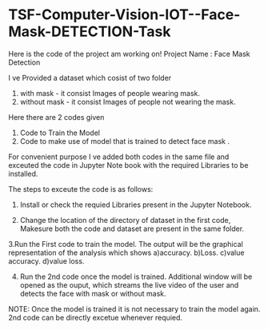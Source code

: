 # TSF-Computer-Vision-IOT--Face-Mask-DETECTION-Task

Here is the code of the project am working on!
Project Name : Face Mask Detection 

I ve Provided a dataset which cosist of two folder    
1. with mask     - it consist Images of people wearing mask.
2. without mask  - it consist Images of people not wearing the mask.
                                                      


Here there are 2 codes given    
1. Code to Train the Model
2. Code to make use of model that is trained to detect face mask .
             
             
                                
For convenient purpose I ve added both codes in the same file and exceuted the code in Jupyter Note book with the required Libraries to be installed.                                

The steps to exceute the code is as follows: 

1. Install or check the requied Libraries present in the Jupyter Notebook.

2. Change the location of the directory of dataset in the first code, Makesure both the code and dataset are present in the same folder. 
 
3.Run the First code to train the model. The output will be the graphical representation of the analysis which shows 
a)accuracy.
b)Loss.
c)value accuracy.
d)value loss.

4. Run the 2nd code once the model is trained. Additional window will be opened as the ouput, which streams the live video of the user and detects the face with mask or without mask.

NOTE: Once the model is trained it is not necessary to train the model again. 2nd code can be directly excetue whenever requied.
